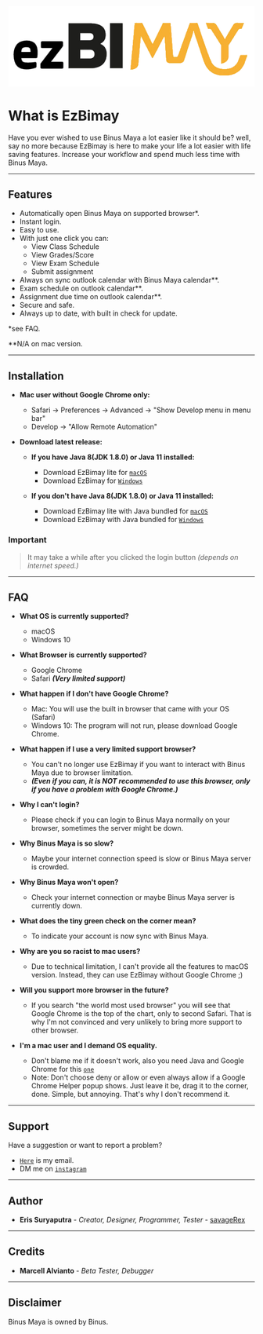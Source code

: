 ![](ezBimay.png)

# What is EzBimay
Have you ever wished to use Binus Maya a lot easier like it should be? well, say no more because EzBimay is here to 
make your life a lot easier with life saving features. Increase your workflow and spend much less time with Binus Maya.

---

## Features
- Automatically open Binus Maya on supported browser*.
- Instant login.
- Easy to use.
- With just one click you can:
   - View Class Schedule
   - View Grades/Score
   - View Exam Schedule
   - Submit assignment
- Always on sync outlook calendar with Binus Maya calendar**.
- Exam schedule on outlook calendar**.
- Assignment due time on outlook calendar**.
- Secure and safe.
- Always up to date, with built in check for update.

*see FAQ.

**N/A on mac version.

---

## Installation

- **Mac user without Google Chrome only:**
   - Safari -> Preferences -> Advanced -> "Show Develop menu in menu bar"
   - Develop -> "Allow Remote Automation"
   
- **Download latest release:**

   - **If you have Java 8(JDK 1.8.0) or Java 11 installed:** 
      - Download EzBimay lite for <a href="https://github.com/savageRex/EzBimay/releases/latest/download/EzBimay_macos-x64.dmg" target="_blank">`macOS`</a>
      - Download EzBimay for <a href="https://github.com/savageRex/EzBimay/releases/latest/download/EzBimay_windows-x64.zip" target="_blank">`Windows`</a>
      
   - **If you don't have Java 8(JDK 1.8.0) or Java 11 installed:**
      - Download EzBimay lite with Java bundled for <a href="https://github.com/savageRex/EzBimay/releases/latest/download/EzBimay_with_jre_macos-x64.dmg" target="_blank">`macOS`</a>
      - Download EzBimay with Java bundled for <a href="https://github.com/savageRex/EzBimay/releases/latest/download/EzBimay_with_jre_windows-x64.zip" target="_blank">`Windows`</a>

### Important
> It may take a while after you clicked the login button *(depends on internet speed.)*

---

## FAQ

- **What OS is currently supported?**
    - macOS
    - Windows 10
    
- **What Browser is currently supported?**
    - Google Chrome
    - Safari ***(Very limited support)***
    
- **What happen if I don't have Google Chrome?**
   - Mac: You will use the built in browser that came with your OS (Safari)
   - Windows 10: The program will not run, please download Google Chrome.
    
- **What happen if I use a very limited support browser?**
   - You can't no longer use EzBimay if you want to interact with Binus Maya due to browser limitation.
   - ***(Even if you can, it is NOT recommended to use this browser, only if you have a problem with Google Chrome.)***
   
- **Why I can't login?**
   - Please check if you can login to Binus Maya normally on your browser, sometimes the server might be down.

- **Why Binus Maya is so slow?**
   - Maybe your internet connection speed is slow or Binus Maya server is crowded.
   
- **Why Binus Maya won't open?**
   - Check your internet connection or maybe Binus Maya server is currently down.
   
- **What does the tiny green check on the corner mean?**
   - To indicate your account is now sync with Binus Maya.
   
- **Why are you so racist to mac users?**
   - Due to technical limitation, I can't provide all the features to macOS version. Instead, they can use EzBimay without Google Chrome ;)
   
- **Will you support more browser in the future?**
   - If you search "the world most used browser" you will see that Google Chrome is the top of the chart, only to second Safari. That is why I'm not convinced and very unlikely to bring more support to other browser.
   
- **I'm a mac user and I demand OS equality.**
   - Don't blame me if it doesn't work, also you need Java and Google Chrome for this  <a href="https://github.com/savageRex/EzBimay/releases/download/1.0.0/EzBimay_macos-x64.dmg" target="_blank">`one`</a>
   - Note: Don't choose deny or allow or even always allow if a Google Chrome Helper popup shows. Just leave it be, drag it to the corner, done. Simple, but annoying. That's why I don't recommend it.
   
---

## Support

Have a suggestion or want to report a problem?

- <a href="mailto:eris77cool@gmail.com" target="_blank">`Here`</a> is my email.
- DM me on <a href="http://instagram.com/eris.ky" target="_blank">`instagram`</a>

---

## Author
* **Eris Suryaputra** - *Creator, Designer, Programmer, Tester* - [savageRex](https://github.com/savageRex)

---
   
## Credits
* **Marcell Alvianto** - *Beta Tester, Debugger*

---

## Disclaimer
Binus Maya is owned by Binus.
